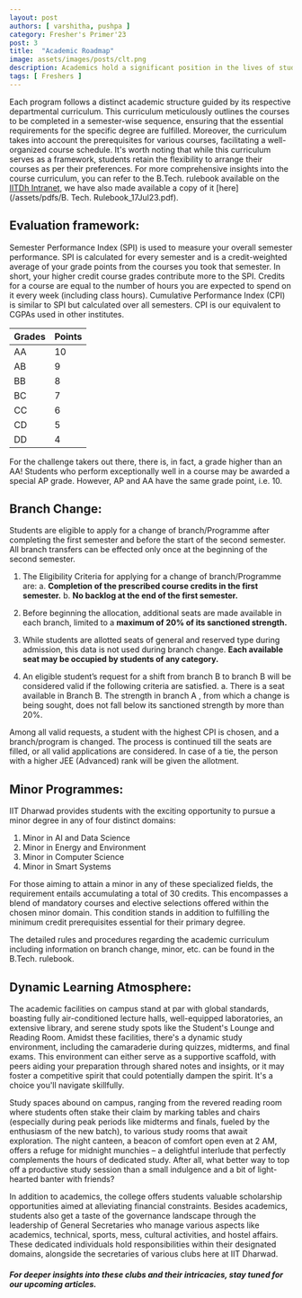 ```yaml
---
layout: post
authors: [ varshitha, pushpa ]
category: Fresher's Primer'23
post: 3
title:  "Academic Roadmap"
image: assets/images/posts/clt.png
description: Academics hold a significant position in the lives of students at IIT Dharwad. In this section, we aim to provide a concise overview of the academic curriculum at IITDh, shedding light on its structure (even if it may appear intricate). Following that, we will delve into a brief exploration of the broader academic environment encompassing the campus.
tags: [ Freshers ]
---
```


Each program follows a distinct academic structure guided by its respective departmental curriculum. This curriculum meticulously outlines the courses to be completed in a semester-wise sequence, ensuring that the essential requirements for the specific degree are fulfilled. Moreover, the curriculum takes into account the prerequisites for various courses, facilitating a well-organized course schedule. It's worth noting that while this curriculum serves as a framework, students retain the flexibility to arrange their courses as per their preferences. For more comprehensive insights into the course curriculum, you can refer to the B.Tech. rulebook available on the [IITDh Intranet](https://intranet.iitdh.ac.in:444/pdf/circular/B.%20Tech.%20Rulebook_17Jul23.pdf), we have also made available a copy of it [here](/assets/pdfs/B. Tech. Rulebook_17Jul23.pdf).

## Evaluation framework:

Semester Performance Index (SPI) is used to measure your overall semester performance. SPI is calculated for every semester and is a credit-weighted average of your grade points from the courses you took that semester. In short, your higher credit course grades contribute more to the SPI. Credits for a course are equal to the number of hours you are expected to spend on it every week (including class hours). Cumulative Performance Index (CPI) is similar to SPI but calculated over all semesters. CPI is our equivalent to CGPAs used in other institutes.

| Grades | Points |
| ------ | ------ |
|   AA   |   10   |
|   AB   |   9    |
|   BB   |   8    |
|   BC   |   7    |
|   CC   |   6    |
|   CD   |   5    |
|   DD   |   4    |

For the challenge takers out there, there is, in fact, a grade higher than an AA! Students who perform exceptionally well in a course may be awarded a special AP grade. However, AP and AA have the same grade point, i.e. 10. 

## Branch Change:

Students are eligible to apply for a change of branch/Programme after completing the first semester and before the start of the second semester. All branch transfers can be effected only once at the beginning of the second semester.

1. The Eligibility Criteria for applying for a change of branch/Programme are: 
a. **Completion of the prescribed course credits in the first semester.**
b. **No backlog at the end of the first semester.**

2. Before beginning the allocation, additional seats are made available in each branch, limited to a **maximum of 20% of its sanctioned strength.**

3. While students are allotted seats of general and reserved type during admission, this data is not used during branch change. **Each available seat may be occupied by students of any category.**

4. An eligible student’s request for a shift from branch B to branch B will be considered valid if the following criteria are satisfied. a. There is a seat available in Branch B. The strength in branch A , from which a change is being sought, does not fall below its sanctioned strength by more than 20%.

Among all valid requests, a student with the highest CPI is chosen, and a branch/program is changed. The process is continued till the seats are filled, or all valid applications are considered. In case of a tie, the person with a higher JEE (Advanced) rank will be given the allotment.

## Minor Programmes:

IIT Dharwad provides students with the exciting opportunity to pursue a minor degree in any of four distinct domains:

1. Minor in AI and Data Science
2. Minor in Energy and Environment
3. Minor in Computer Science
4. Minor in Smart Systems

For those aiming to attain a minor in any of these specialized fields, the requirement entails accumulating a total of 30 credits. This encompasses a blend of mandatory courses and elective selections offered within the chosen minor domain. This condition stands in addition to fulfilling the minimum credit prerequisites essential for their primary degree.

The detailed rules and procedures regarding the academic curriculum including information on branch change, minor, etc. can be found in the B.Tech. rulebook.

## Dynamic Learning Atmosphere:

The academic facilities on campus stand at par with global standards, boasting fully air-conditioned lecture halls, well-equipped laboratories, an extensive library, and serene study spots like the Student's Lounge and Reading Room. Amidst these facilities, there's a dynamic study environment, including the camaraderie during quizzes, midterms, and final exams. This environment can either serve as a supportive scaffold, with peers aiding your preparation through shared notes and insights, or it may foster a competitive spirit that could potentially dampen the spirit. It's a choice you'll navigate skillfully.

Study spaces abound on campus, ranging from the revered reading room where students often stake their claim by marking tables and chairs (especially during peak periods like midterms and finals, fueled by the enthusiasm of the new batch), to various study rooms that await exploration. The night canteen, a beacon of comfort open even at 2 AM, offers a refuge for midnight munchies – a delightful interlude that perfectly complements the hours of dedicated study. After all, what better way to top off a productive study session than a small indulgence and a bit of light-hearted banter with friends?

In addition to academics, the college offers students valuable scholarship opportunities aimed at alleviating financial constraints. Besides academics, students also get a taste of the governance landscape through the leadership of General Secretaries who manage various aspects like academics, technical, sports, mess, cultural activities, and hostel affairs. These dedicated individuals hold responsibilities within their designated domains, alongside the secretaries of various clubs here at IIT Dharwad. 

##### For deeper insights into these clubs and their intricacies, stay tuned for our upcoming articles.

